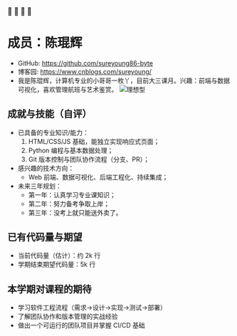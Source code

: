 ### :star_struck:  :star_struck:  :star_struck:  :star_struck:
# 成员：陈琨辉

- GitHub: https://github.com/sureyoung86-byte
- 博客园: https://www.cnblogs.com/sureyoung/
- 我是陈琨辉，计算机专业的小哥哥一枚丫，目前大三课月。兴趣：前端与数据可视化，喜欢管理航班与艺术鉴赏。
  ![理想型](assets/xy.png)
## 成就与技能（自评）
- 已具备的专业知识/能力：
  1. HTML/CSS/JS 基础，能独立实现响应式页面；
  2. Python 编程与基本数据处理；
  3. Git 版本控制与团队协作流程（分支、PR）；
- 感兴趣的技术方向：
  - Web 前端、数据可视化、后端工程化、持续集成；
- 未来三年规划：
  - 第一年：认真学习专业课知识；
  - 第二年：努力备考争取上岸；
  - 第三年：没考上就只能送外卖了。

## 已有代码量与期望
- 当前代码量（估计）：约 2k 行
- 学期结束期望代码量：5k 行

## 本学期对课程的期待
- 学习软件工程流程（需求->设计->实现->测试->部署）
- 了解团队协作和版本管理的实战经验
- 做出一个可运行的团队项目并掌握 CI/CD 基础
